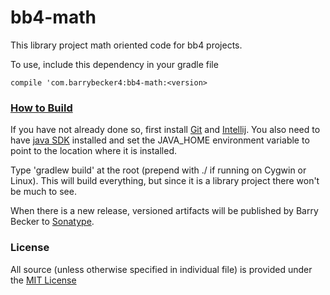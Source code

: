 # bb4-math

This library project math oriented code for bb4 projects.

To use, include this dependency in your gradle file

`compile 'com.barrybecker4:bb4-math:<version>`

### [How to Build](https://github.com/barrybecker4/bb4-common/wiki/Building-bb4-Projects)
If you have not already done so, first install [Git](http://git-scm.com/) and [Intellij](http://www.jetbrains.com/idea/).
You also need to have [java SDK](http://www.oracle.com/technetwork/java/javase/downloads/index.html) installed and set the JAVA_HOME environment variable to point to the location where it is installed.

Type 'gradlew build' at the root (prepend with ./ if running on Cygwin or Linux). This will build everything, but since it is a library project there won't be much to see. 

When there is a new release, versioned artifacts will be published by Barry Becker to [Sonatype](https://oss.sonatype.org).

### License
All source (unless otherwise specified in individual file) is provided under the [MIT License](http://www.opensource.org/licenses/MIT)

